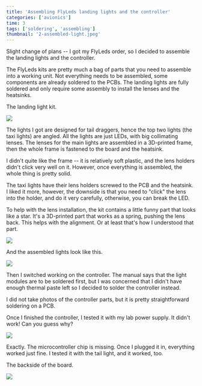 ```yaml
---
title: 'Assembling FlyLeds landing lights and the controller'
categories: ['avionics']
time: 3
tags: ['soldering', 'assembling']
thumbnail: '2-assembled-light.jpeg'
---
```


Slight change of plans -- I got my FlyLeds order, so I decided to assemble the landing lights and the controller.  

<!-- more -->

The FlyLeds kits are pretty much a bag of parts that you need to assemble into a working unit. Not everything needs to be assembled, some components are already soldered to the PCBs. The landing lights are fully soldered and only require some assembly to install the lenses and the heatsinks.

The landing light kit.

![](0-landing-light-parts.jpeg)

The lights I got are designed for tail draggers, hence the top two lights (the taxi lights) are angled. All the lights are just LEDs, with big collimating lenses. The lenses for the main lights are assembled in a 3D-printed frame, then the whole frame is fastened to the board and the heatsink.

I didn't quite like the frame -- it is relatively soft plastic, and the lens holders didn't click very well on it. However, once everything is assembled, the whole thing is pretty solid.

The taxi lights have their lens holders screwed to the PCB and the heatsink. I liked it more, however, the downside is that you need to "click" the lens into the holder, and do it very carefully, otherwise, you can break the LED.

To help with the lens installation, the kit contains a little funny part that looks like a star. It's a 3D-printed part that works as a spring, pushing the lens back. This helps with the alignment. Or at least that's how I understood that part.

![](1-lens-gizmo.jpeg)

And the assembled lights look like this.

![](2-assembled-light.jpeg)

Then I switched working on the controller. The manual says that the light modules are to be soldered first, but I was concerned that I didn't have enough thermal paste left so I decided to solder the controller instead.

I did not take photos of the controller parts, but it is pretty straightforward soldering on a PCB.

Once I finished the controller, I tested it with my lab power supply. It didn't work! Can you guess why?

![](3-controlled-soldered.jpeg)

Exactly. The microcontroller chip is missing. Once I plugged it in, everything worked just fine. I tested it with the tail light, and it worked, too.

The backside of the board.

![](4-controller-back-side.jpeg)